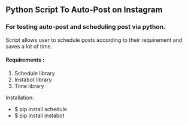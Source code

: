 ## Python Script To Auto-Post on Instagram
### For testing auto-post and scheduling post via python.
Script allows user to schedule posts according to their requirement and saves a lot of time.

#### Requirements :
1. Schedule library
2. Instabot library
3. Time library

Installation: 
* $ pip install schedule
* $ pip install instabot
